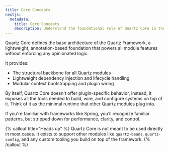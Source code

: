 ```yaml
---
title: Core Concepts
nextjs:
  metadata:
    title: Core Concepts
    description: Understand the foundational role of Quartz Core in the framework architecture.
---
```


Quartz Core defines the base architecture of the Quartz Framework, a lightweight, annotation-based foundation that powers all module features without enforcing any opinionated logic.

It provides:

- The structural backbone for all Quartz modules
- Lightweight dependency injection and lifecycle handling
- Modular context bootstrapping and plugin wiring

By itself, Quartz Core doesn't offer plugin-specific behavior, instead, it exposes all the tools needed to build, wire, and configure systems on top of it. Think of it as the minimal runtime that other Quartz modules plug into.

If you're familiar with frameworks like Spring, you’ll recognize familiar patterns, but stripped down for performance, clarity, and control.

{% callout title="Heads up" %}
Quartz Core is not meant to be used directly in most cases. It exists to support other modules like `quartz-beans`, `quartz-config`, and any custom tooling you build on top of the framework.
{% /callout %}